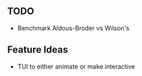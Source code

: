 ## TODO

* Benchmark Aldous-Broder vs Wilson's

## Feature Ideas

* TUI to either animate or make interactive
